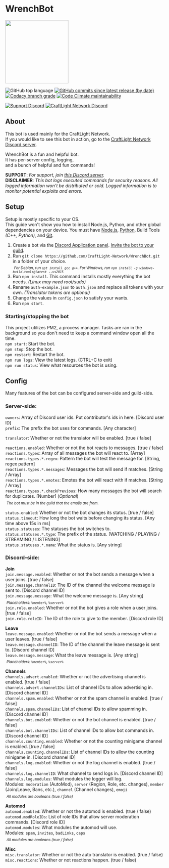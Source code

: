 # WrenchBot
<img src="https://repository-images.githubusercontent.com/160117136/8186cd80-63b0-11e9-88f6-fa3933300bc1" width="200">

![GitHub top language](https://img.shields.io/github/languages/top/CraftLight-Network/WrenchBot?style=flat-square)
[![GitHub commits since latest release (by date)](https://img.shields.io/github/commits-since/CraftLight-Network/WrenchBot/latest/develop?label=Commits%20since%20release&style=flat-square)](https://github.com/CraftLight-Network/WrenchBot/releases)
[![Codacy branch grade](https://img.shields.io/codacy/grade/f924171fe1d64ffab3efd88add8678fa/develop?style=flat-square)](https://app.codacy.com/gh/CraftLight-Network/WrenchBot)
[![Code Climate maintainability](https://img.shields.io/codeclimate/maintainability/CraftLight-Network/WrenchBot?style=flat-square)](https://codeclimate.com/github/CraftLight-Network/WrenchBot)

[![Support Discord](https://img.shields.io/discord/646517284453613578?color=7289DA&label=Support&style=flat-square)](https://discord.gg/7NQtvXm)
[![CraftLight Network Discord](https://img.shields.io/discord/525487377817534484?color=7289DA&label=CraftLight%20Network&style=flat-square)](https://discord.gg/ba7WPW4)

## About
This bot is used mainly for the CraftLight Network.  
If you would like to see this bot in action, go to the [CraftLight Network Discord server](https://craftlight.org/discord).

WrenchBot is a fun and helpful bot.  
It has per-server config, logging,  
and a bunch of helpful and fun commands!

**SUPPORT**: _For support, join [this Discord server](https://encode42.dev/support)._  
**DISCLAIMER**: _This bot logs executed commands for security reasons. All logged information won't be distributed or sold. Logged information is to monitor potential exploits and errors._

## Setup
Setup is mostly specific to your OS.  
This guide won't show you how to install Node.js, Python, and other global dependencies on your device. You must have [Node.js](https://nodejs.org/), [Python](https://www.python.org/), Build Tools _(C++, Python)_, and [Git](https://git-scm.com/).

1. Create a bot via the [Discord Application panel](https://discord.com/developer/applications). [Invite the bot to your guild](https://discordpy.readthedocs.io/en/latest/discord.html).
2. Run `git clone https://github.com/CraftLight-Network/WrenchBot.git` in a folder of your choice.  
&nbsp;<sub>_For Debian, run `apt install gcc g++`. For Windows, run `npm install -g windows-build-tools@latest --vs2015`_</sub>  
3. Run `npm install`. This command installs mostly everything the bot needs. _(Linux may need root/sudo)_
4. Rename `auth-example.json` to `auth.json` and replace all tokens with your own. _(Translator tokens are optional)_
5. Change the values in `config.json` to satisfy your wants.
6. Run `npm start`.

### Starting/stopping the bot  
This project utilizes PM2, a process manager. Tasks are ran in the  
background so you don't need to keep a command window open all the time.  
`npm start`: Start the bot.  
`npm stop`: Stop the bot.  
`npm restart`: Restart the bot.  
`npm run logs`: View the latest logs. (CTRL+C to exit)  
`npm run status`: View what resources the bot is using.  

## Config
Many features of the bot can be configured server-side and guild-side.  

### Server-side:
`owners`: Array of Discord user ids. Put contributor's ids in here. [Discord user ID]  
`prefix`: The prefix the bot uses for commands. [Any character]  

`translator`: Whether or not the translator will be enabled. [true / false]  

`reactions.enabled`: Whether or not the bot reacts to messages. [true / false]  
`reactions.types`: Array of all messages the bot will react to. [Array]  
`reactions.types.*.regex`: Pattern the bot will test the message for. [String, regex pattern]  
`reactions.types.*.messages`: Messages the bot will send if matches. [String / Array]  
`reactions.types.*.emotes`: Emotes the bot will react with if matches. [String / Array]  
`reactions.types.*.checkPrevious`: How many messages the bot will search for duplicates. [Number] (*Optional*)  
&nbsp;<sub>_The bot must be in the guild that the emojis are from._</sub>  

`status.enabled`: Whether or not the bot changes its status. [true / false]  
`status.timeout`: How long the bot waits before changing its status. [Any time above 15s in ms]  
`status.statuses`: The statuses the bot switches to.  
`status.statuses.*.type`: The prefix of the status. [WATCHING / PLAYING / STREAMING / LISTENING]  
`status.statuses.*.name`: What the status is. [Any string]  

### Discord-side:
**Join**  
`join.message.enabled`: Whether or not the bot sends a message when a user joins. [true / false]  
`join.message.channelID`: The ID of the channel the welcome message is sent to. [Discord channel ID]  
`join.message.message`: What the welcome message is. [Any string]  
&nbsp;<sub>_Placeholders: `%member%`, `%server%`_</sub>  
`join.role.enabled`: Whether or not the bot gives a role when a user joins. [true / false]  
`join.role.roleID`: The ID of the role to give to the member. [Discord role ID]  

**Leave**  
`leave.message.enabled`: Whether or not the bot sends a message when a user leaves. [true / false]  
`leave.message.channelID`: The ID of the channel the leave message is sent to. [Discord channel ID]  
`leave.message.message`: What the leave message is. [Any string]  
&nbsp;<sub>_Placeholders: `%member%`, `%server%`_</sub>  

**Channels**  
`channels.advert.enabled`: Whether or not the advertising channel is enabled. [true / false]  
`channels.advert.channelIDs`: List of channel IDs to allow advertising in. [Discord channel ID]  
`channels.spam.enabled`: Whether or not the spam channel is enabled. [true / false]  
`channels.spam.channelIDs`: List of channel IDs to allow spamming in. [Discord channel ID]  
`channels.bot.enabled`: Whether or not the bot channel is enabled. [true / false]  
`channels.bot.channelIDs`: List of channel IDs to allow bot commands in. [Discord channel ID]  
`channels.counting.enabled`: Whether or not the counting minigame channel is enabled. [true / false]  
`channels.counting.channelIDs`: List of channel IDs to allow the counting minigame in. [Discord channel ID]  
`channels.log.enabled`: Whether or not the log channel is enabled. [true / false]  
`channels.log.channelID`: What channel to send logs in. [Discord channel ID]  
`channels.log.modules`: What modules the logger will log.  
Modules: `moderation` (AutoMod), `server` (Region, Role, etc. changes), `member` (Join/Leave, Bans, etc.), `channel` (Channel changes), `emoji`  
&nbsp;<sub>_All modules are booleans (true / false)_</sub>  

**Automod**  
`automod.enabled`: Whether or not the automod is enabled. (true / false)  
`automod.modRoleIDs`: List of role IDs that allow server moderation commands. [Discord role ID]  
`automod.modules`: What modules the automod will use.  
Modules: `spam`, `invites`, `badLinks`, `caps`  
&nbsp;<sub>_All modules are booleans (true / false)_</sub>  

**Misc**  
`misc.translator`: Whether or not the auto translator is enabled. (true / false)  
`misc.reactions`: Whether or not reactions happen. (true / false)  
